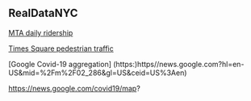 ## RealDataNYC
[MTA daily ridership](https://new.mta.info./coronavirus/ridership)

[Times Square pedestrian traffic](https://timessquarenyc.org/do-business/market-research-data/pedestrian-counts) 

[Google Covid-19 aggregation]  (https:)https//news.google.com?hl=en-US&mid=%2Fm%2F02_286&gl=US&ceid=US%3Aen)


https://news.google.com/covid19/map?
